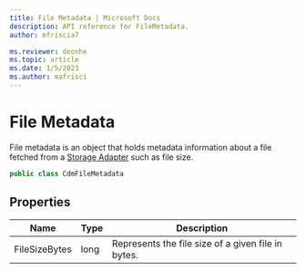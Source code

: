 ```yaml
---
title: File Metadata | Microsoft Docs
description: API reference for FileMetadata.
author: mfriscia7

ms.reviewer: deonhe 
ms.topic: article
ms.date: 1/5/2023
ms.author: mafrisci
---
```


# File Metadata

File metadata is an object that holds metadata information about a file fetched from a [Storage Adapter](../storage/storageadapter.md) such as file size.

```csharp
public class CdmFileMetadata
```

## Properties
|Name|Type|Description|
|---|---|---|
|FileSizeBytes|long|Represents the file size of a given file in bytes.|
